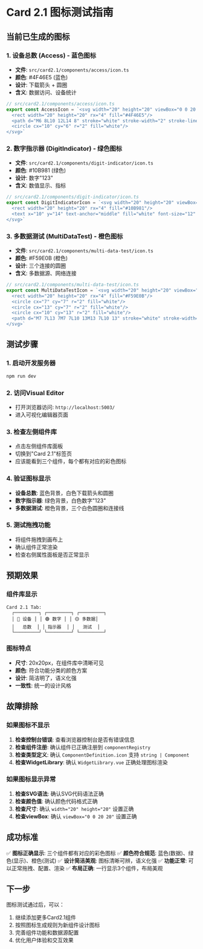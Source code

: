# Card 2.1 图标测试指南

## 当前已生成的图标

### 1. 设备总数 (Access) - 蓝色图标
- **文件**: `src/card2.1/components/access/icon.ts`
- **颜色**: #4F46E5 (蓝色)
- **设计**: 下载箭头 + 圆圈
- **含义**: 数据访问、设备统计

```typescript
// src/card2.1/components/access/icon.ts
export const AccessIcon = `<svg width="20" height="20" viewBox="0 0 20 20" fill="none" xmlns="http://www.w3.org/2000/svg">
  <rect width="20" height="20" rx="4" fill="#4F46E5"/>
  <path d="M6 8L10 12L14 8" stroke="white" stroke-width="2" stroke-linecap="round" stroke-linejoin="round"/>
  <circle cx="10" cy="6" r="2" fill="white"/>
</svg>`
```

### 2. 数字指示器 (DigitIndicator) - 绿色图标
- **文件**: `src/card2.1/components/digit-indicator/icon.ts`
- **颜色**: #10B981 (绿色)
- **设计**: 数字"123"
- **含义**: 数值显示、指标

```typescript
// src/card2.1/components/digit-indicator/icon.ts
export const DigitIndicatorIcon = `<svg width="20" height="20" viewBox="0 0 20 20" fill="none" xmlns="http://www.w3.org/2000/svg">
  <rect width="20" height="20" rx="4" fill="#10B981"/>
  <text x="10" y="14" text-anchor="middle" fill="white" font-size="12" font-weight="bold">123</text>
</svg>`
```

### 3. 多数据测试 (MultiDataTest) - 橙色图标
- **文件**: `src/card2.1/components/multi-data-test/icon.ts`
- **颜色**: #F59E0B (橙色)
- **设计**: 三个连接的圆圈
- **含义**: 多数据源、网络连接

```typescript
// src/card2.1/components/multi-data-test/icon.ts
export const MultiDataTestIcon = `<svg width="20" height="20" viewBox="0 0 20 20" fill="none" xmlns="http://www.w3.org/2000/svg">
  <rect width="20" height="20" rx="4" fill="#F59E0B"/>
  <circle cx="7" cy="7" r="2" fill="white"/>
  <circle cx="13" cy="7" r="2" fill="white"/>
  <circle cx="10" cy="13" r="2" fill="white"/>
  <path d="M7 7L13 7M7 7L10 13M13 7L10 13" stroke="white" stroke-width="1.5" stroke-linecap="round"/>
</svg>`
```

## 测试步骤

### 1. 启动开发服务器
```bash
npm run dev
```

### 2. 访问Visual Editor
- 打开浏览器访问: `http://localhost:5003/`
- 进入可视化编辑器页面

### 3. 检查左侧组件库
- 点击左侧组件库面板
- 切换到"Card 2.1"标签页
- 应该能看到三个组件，每个都有对应的彩色图标

### 4. 验证图标显示
- **设备总数**: 蓝色背景，白色下载箭头和圆圈
- **数字指示器**: 绿色背景，白色数字"123"
- **多数据测试**: 橙色背景，三个白色圆圈和连接线

### 5. 测试拖拽功能
- 将组件拖拽到画布上
- 确认组件正常渲染
- 检查右侧属性面板是否正常显示

## 预期效果

### 组件库显示
```
Card 2.1 Tab:
  ┌─────────┐ ┌─────────┐ ┌─────────┐
  │ 🔵 设备 │ │ 🟢 数字 │ │ 🟡 多数据│
  │   总数  │ │ 指示器  │ │   测试  │
  └─────────┘ └─────────┘ └─────────┘
```

### 图标特点
- **尺寸**: 20x20px，在组件库中清晰可见
- **颜色**: 符合功能分类的颜色方案
- **设计**: 简洁明了，语义化强
- **一致性**: 统一的设计风格

## 故障排除

### 如果图标不显示
1. **检查控制台错误**: 查看浏览器控制台是否有错误信息
2. **检查组件注册**: 确认组件已正确注册到 `componentRegistry`
3. **检查类型定义**: 确认 `ComponentDefinition.icon` 支持 `string | Component`
4. **检查WidgetLibrary**: 确认 `WidgetLibrary.vue` 正确处理图标渲染

### 如果图标显示异常
1. **检查SVG语法**: 确认SVG代码语法正确
2. **检查颜色值**: 确认颜色代码格式正确
3. **检查尺寸**: 确认 `width="20" height="20"` 设置正确
4. **检查viewBox**: 确认 `viewBox="0 0 20 20"` 设置正确

## 成功标准

✅ **图标正确显示**: 三个组件都有对应的彩色图标
✅ **颜色符合规范**: 蓝色(数据)、绿色(显示)、橙色(测试)
✅ **设计简洁美观**: 图标清晰可辨，语义化强
✅ **功能正常**: 可以正常拖拽、配置、渲染
✅ **布局正确**: 一行显示3个组件，布局美观

## 下一步

图标测试通过后，可以：
1. 继续添加更多Card2.1组件
2. 按照图标生成规则为新组件设计图标
3. 完善组件功能和数据源配置
4. 优化用户体验和交互效果 
